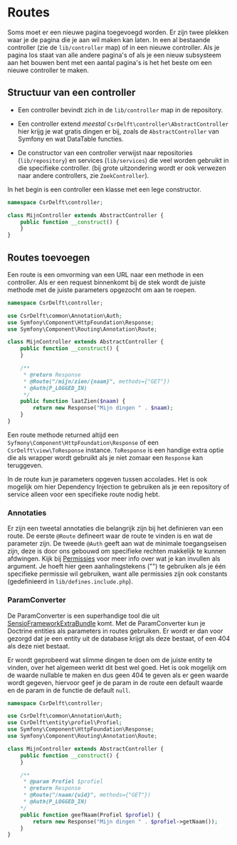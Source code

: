 # Routes

Soms moet er een nieuwe pagina toegevoegd worden. Er zijn twee plekken waar je de pagina die je aan wil maken kan laten. In een al bestaande controller (zie de `lib/controller` map) of in een nieuwe controller. Als je pagina los staat van alle andere pagina's of als je een nieuw subsysteem aan het bouwen bent met een aantal pagina's is het het beste om een nieuwe controller te maken.

## Structuur van een controller

- Een controller bevindt zich in de `lib/controller` map in de repository.

- Een controller extend _meestal_ `CsrDelft\controller\AbstractController` hier krijg je wat gratis dingen er bij, zoals de `AbstractController` van Symfony en wat DataTable functies.

- De constructor van een controller verwijst naar repositories (`lib/repository`) en services (`lib/services`) die veel worden gebruikt in die specifieke controller. (bij grote uitzondering wordt er ook verwezen naar andere controllers, zie `ZoekController`).

In het begin is een controller een klasse met een lege constructor.

```php
namespace CsrDelft\controller;

class MijnController extends AbstractController {
    public function __construct() {
    }
}
```

## Routes toevoegen

Een route is een omvorming van een URL naar een methode in een controller. Als er een request binnenkomt bij de stek wordt de juiste methode met de juiste parameters opgezocht om aan te roepen.

```php
namespace CsrDelft\controller;

use CsrDelft\common\Annotation\Auth;
use Symfony\Component\HttpFoundation\Response;
use Symfony\Component\Routing\Annotation\Route;

class MijnController extends AbstractController {
    public function __construct() {
    }

    /**
     * @return Response
     * @Route("/mijn/zien/{naam}", methods={"GET"})
     * @Auth(P_LOGGED_IN)
     */
    public function laatZien($naam) {
        return new Response("Mijn dingen " . $naam);
    }
}
```

Een route methode returned altijd een `Syfmony\Component\HttpFoundation\Response` of een `CsrDelft\view\ToResponse` instance. `ToResponse` is een handige extra optie die als wrapper wordt gebruikt als je niet zomaar een `Response` kan teruggeven.

In de route kun je parameters opgeven tussen accolades. Het is ook mogelijk om hier Dependency Injection te gebruiken als je een repository of service alleen voor een specifieke route nodig hebt.

### Annotaties

Er zijn een tweetal annotaties die belangrijk zijn bij het definieren van een route. De eerste `@Route` defineert waar de route te vinden is en wat de parameter zijn. De tweede `@Auth` geeft aan wat de minimale toegangseisen zijn, deze is door ons gebouwd om specifieke rechten makkelijk te kunnen afdwingen. Kijk bij [Permissies](permissies.md) voor meer info over wat je kan invullen als argument. Je hoeft hier geen aanhalingstekens ("") te gebruiken als je één specifieke permissie wil gebruiken, want alle permissies zijn ook constants (gedefinieerd in `lib/defines.include.php`).

### ParamConverter

De ParamConverter is een superhandige tool die uit [SensioFrameworkExtraBundle](https://symfony.com/doc/current/bundles/SensioFrameworkExtraBundle/annotations/converters.html) komt. Met de ParamConverter kun je Doctrine entities als parameters in routes gebruiken. Er wordt er dan voor gezorgd dat je een entity uit de database krijgt als deze bestaat, of een 404 als deze niet bestaat.

Er wordt geprobeerd wat slimme dingen te doen om de juiste entity te vinden, over het algemeen werkt dit best wel goed. Het is ook mogelijk om de waarde nullable te maken en dus geen 404 te geven als er geen waarde wordt gegeven, hiervoor geef je de param in de route een default waarde en de param in de functie de default `null`.

```php
namespace CsrDelft\controller;

use CsrDelft\common\Annotation\Auth;
use CsrDelft\entity\profiel\Profiel;
use Symfony\Component\HttpFoundation\Response;
use Symfony\Component\Routing\Annotation\Route;

class MijnController extends AbstractController {
    public function __construct() {
    }

    /**
     * @param Profiel $profiel
     * @return Response
     * @Route("/naam/{uid}", methods={"GET"})
     * @Auth(P_LOGGED_IN)
    */
    public function geefNaam(Profiel $profiel) {
        return new Response("Mijn dingen " . $profiel->getNaam());
    }
}
```
```
